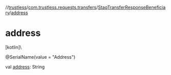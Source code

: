 //[trustless](../../../index.md)/[com.trustless.requests.transfers](../index.md)/[StaqTransferResponseBeneficiary](index.md)/[address](address.md)

# address

[kotlin]\

@SerialName(value = &quot;Address&quot;)

val [address](address.md): String
